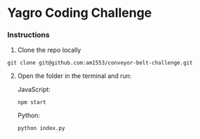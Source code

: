 # Yagro Coding Challenge

### Instructions

1. Clone the repo locally

```
git clone git@github.com:am1553/conveyor-belt-challenge.git
```

2. Open the folder in the terminal and run:

    JavaScript:

    ```
    npm start
    ```

    Python:

    ```
    python index.py
    ```
